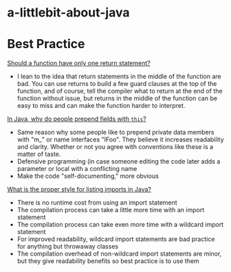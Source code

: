 # a-littlebit-about-java

Best Practice
======

[Should a function have only one return statement?](https://stackoverflow.com/questions/36707/should-a-function-have-only-one-return-statement/36714#36714)
- I lean to the idea that return statements in the middle of the function are bad. You can use returns to build a few guard clauses at the top of the function, and of course, tell the compiler what to return at the end of the function without issue, but returns in the middle of the function can be easy to miss and can make the function harder to interpret.

[In Java, why do people prepend fields with `this`?](https://stackoverflow.com/questions/406053/in-java-why-do-people-prepend-fields-with-this/406063#406063)
- Same reason why some people like to prepend private data members with "m_" or name interfaces "IFoo". They believe it increases readability and clarity. Whether or not you agree with conventions like these is a matter of taste. 
- Defensive programming (in case someone editing the code later adds a parameter or local with a conflicting name
- Make the code "self-documenting," more obvious

[What is the proper style for listing imports in Java?](https://stackoverflow.com/questions/2067158/what-is-the-proper-style-for-listing-imports-in-java/2067469#2067469)
- There is no runtime cost from using an import statement
- The compilation process can take a little more time with an import statement
- The compilation process can take even more time with a wildcard import statement
- For improved readability, wildcard import statements are bad practice for anything but throwaway classes
- The compilation overhead of non-wildcard import statements are minor, but they give readability benefits so best practice is to use them
